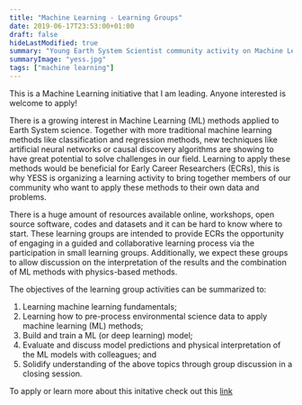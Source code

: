 ```yaml
---
title: "Machine Learning - Learning Groups"
date: 2019-06-17T23:53:00+01:00
draft: false
hideLastModified: true
summary: "Young Earth System Scientist community activity on Machine Learning"
summaryImage: "yess.jpg"
tags: ["machine learning"]
---
```


This is a Machine Learning initiative that I am leading. Anyone interested is welcome to apply!

There is a growing interest in Machine Learning (ML) methods applied to Earth System science. Together with more traditional machine learning methods like classification and regression methods, new techniques like artificial neural networks or causal discovery algorithms are showing to have great potential to solve challenges in our field. Learning to apply these methods would be beneficial for Early Career Researchers (ECRs), this is why YESS is organizing a learning activity to bring together members of our community who want to apply these methods to their own data and problems.

There is a huge amount of resources available online, workshops, open source software, codes and datasets and it can be hard to know where to start. These learning groups are intended to provide ECRs the opportunity of engaging in a guided and collaborative learning process via the participation in small learning groups. Additionally, we expect these groups to allow discussion on the interpretation of the results and the combination of ML methods with physics-based methods. 

The objectives of the learning group activities can be summarized to:

1. Learning machine learning fundamentals;
2. Learning how to pre-process environmental science data to apply machine learning (ML) methods;
3. Build and train a ML (or deep learning) model;
4. Evaluate and discuss model predictions and physical interpretation of the ML models with colleagues; and
5. Solidify understanding of the above topics through group discussion in a closing session.

To apply or learn more about this initative check out this [link](https://www.yess-community.org/yess-learning-groups-on-machine-learning/)

